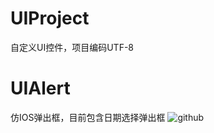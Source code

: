 # UIProject
自定义UI控件，项目编码UTF-8
# UIAlert
仿IOS弹出框，目前包含日期选择弹出框
![github](https://github.com/howtoplay/UIAlert/raw/master/Images/DateDialog.png "github")
